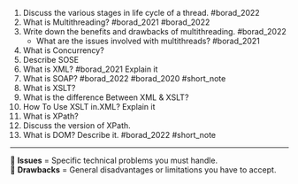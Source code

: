 1. Discuss the various stages in life cycle of a thread. #borad_2022 
2. What is Multithreading? #borad_2021 #borad_2022 
3. Write down the benefits and drawbacks of multithreading. #borad_2022 
	- What are the issues involved with multithreads? #borad_2021 
4. What is Concurrency?
5. Describe SOSE
6. What is XML? #borad_2021  Explain it
7. What is SOAP? #borad_2022 #borad_2020 #short_note 
8. What is XSLT?
9. What is the difference Between XML & XSLT?
10. How To Use XSLT in.XML? Explain it
11. What is XPath?
12. Discuss the version of XPath.
13. What is DOM? Describe it. #borad_2022 #short_note 

---

🔹 **Issues** = Specific technical problems you must handle.  
🔹 **Drawbacks** = General disadvantages or limitations you have to accept.